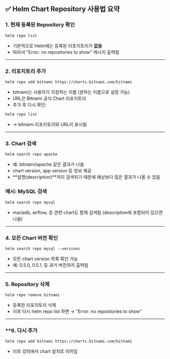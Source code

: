 
## **✅ Helm Chart Repository 사용법 요약**

### **1. 현재 등록된 Repository 확인**

```
helm repo list
```

- 기본적으로 Helm에는 등록된 리포지토리가 **없음**
- 따라서 "Error: no repositories to show" 메시지 출력됨

---

### **2. 리포지토리 추가**

```
helm repo add bitnami https://charts.bitnami.com/bitnami
```

- bitnami는 사용자가 지정하는 이름 (원하는 이름으로 설정 가능)
- URL은 Bitnami 공식 Chart 리포지토리
- 추가 후 다시 확인:

```
helm repo list
```

- → bitnami 리포지토리와 URL이 표시됨

---

### **3. Chart 검색**

```
helm search repo apache
```

- 예: bitnami/apache 같은 결과가 나옴
- chart version, app version 등 정보 제공
- **설명(description)**까지 검색되기 때문에 예상보다 많은 결과가 나올 수 있음
### **예시: MySQL 검색**

```
helm search repo mysql
```

- mariadb, airflow, 등 관련 chart도 함께 검색됨 (description에 포함되어 있으면 나옴)

---

### **4. 모든 Chart 버전 확인**

```
helm search repo mysql --versions
```

- 모든 chart version 목록 확인 가능
- 예: 0.5.0, 0.5.1, 등 과거 버전까지 출력됨

---

### **5. Repository 삭제**

```
helm repo remove bitnami
```

- 등록한 리포지토리 삭제
- 이후 다시 helm repo list 하면 → "Error: no repositories to show"

---

### **6. 다시 추가

```
helm repo add bitnami https://charts.bitnami.com/bitnami
```

- 이후 강의에서 chart 설치로 이어짐
